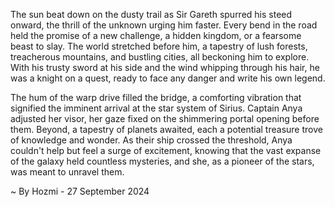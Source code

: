 
The sun beat down on the dusty trail as Sir Gareth spurred his steed onward, the thrill of the unknown urging him faster. Every bend in the road held the promise of a new challenge, a hidden kingdom, or a fearsome beast to slay. The world stretched before him, a tapestry of lush forests, treacherous mountains, and bustling cities, all beckoning him to explore. With his trusty sword at his side and the wind whipping through his hair, he was a knight on a quest, ready to face any danger and write his own legend. 

The hum of the warp drive filled the bridge, a comforting vibration that signified the imminent arrival at the star system of Sirius. Captain Anya adjusted her visor, her gaze fixed on the shimmering portal opening before them. Beyond, a tapestry of planets awaited, each a potential treasure trove of knowledge and wonder. As their ship crossed the threshold, Anya couldn't help but feel a surge of excitement, knowing that the vast expanse of the galaxy held countless mysteries, and she, as a pioneer of the stars, was meant to unravel them. 

~ By Hozmi - 27 September 2024
